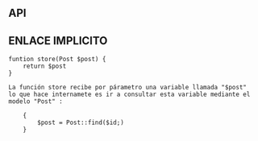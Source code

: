 ## API

## ENLACE IMPLICITO

    funtion store(Post $post) {
        return $post
    }

    La función store recibe por párametro una variable llamada "$post"
    lo que hace internamete es ir a consultar esta variable mediante el
    modelo "Post" :

        {
            $post = Post::find($id;)
        }

        
